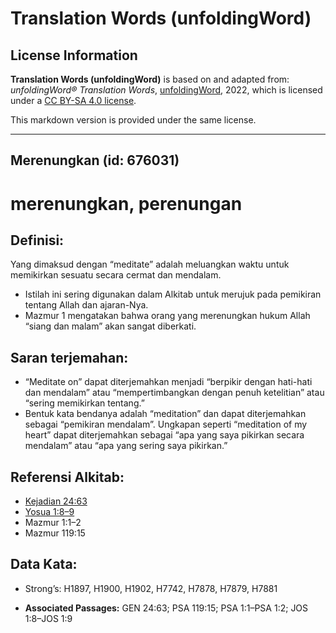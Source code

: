 # Translation Words (unfoldingWord)

## License Information

**Translation Words (unfoldingWord)** is based on and adapted from: _unfoldingWord® Translation Words_, [unfoldingWord](https://unfoldingword.org/utw), 2022, which is licensed under a [CC BY-SA 4.0 license](https://creativecommons.org/licenses/by-sa/4.0/legalcode.en).

This markdown version is provided under the same license.



--------------------------------

## Merenungkan (id: 676031)

merenungkan, perenungan
=======================

Definisi:
---------

Yang dimaksud dengan “meditate” adalah meluangkan waktu untuk memikirkan sesuatu secara cermat dan mendalam.

* Istilah ini sering digunakan dalam Alkitab untuk merujuk pada pemikiran tentang Allah dan ajaran\-Nya.
* Mazmur 1 mengatakan bahwa orang yang merenungkan hukum Allah “siang dan malam” akan sangat diberkati.

Saran terjemahan:
-----------------

* “Meditate on” dapat diterjemahkan menjadi “berpikir dengan hati\-hati dan mendalam” atau “mempertimbangkan dengan penuh ketelitian” atau “sering memikirkan tentang.”
* Bentuk kata bendanya adalah “meditation” dan dapat diterjemahkan sebagai “pemikiran mendalam”. Ungkapan seperti “meditation of my heart” dapat diterjemahkan sebagai “apa yang saya pikirkan secara mendalam” atau “apa yang sering saya pikirkan.”

Referensi Alkitab:
------------------

* [Kejadian 24:63](https://ref.ly/Gen24:63)
* [Yosua 1:8–9](https://ref.ly/Josh1:8-Josh1:9)
* Mazmur 1:1–2
* Mazmur 119:15

Data Kata:
----------

* Strong’s: H1897, H1900, H1902, H7742, H7878, H7879, H7881

* **Associated Passages:** GEN 24:63; PSA 119:15; PSA 1:1–PSA 1:2; JOS 1:8–JOS 1:9


